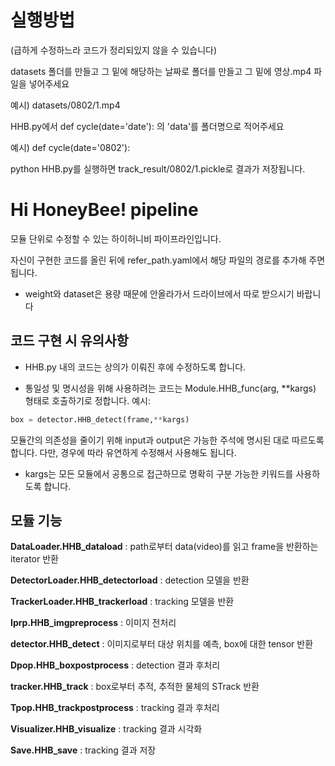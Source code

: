 # 실행방법
(급하게 수정하느라 코드가 정리되있지 않을 수 있습니다)


datasets 폴더를 만들고 그 밑에 해당하는 날짜로 폴더를 만들고 그 밑에 영상.mp4 파일을 넣어주세요

예시) datasets/0802/1.mp4


HHB.py에서 def cycle(date='date'): 의 'data'를 폴더명으로 적어주세요

예시) def cycle(date='0802'):


python HHB.py를 실행하면 track_result/0802/1.pickle로 결과가 저장됩니다.




# Hi HoneyBee! pipeline
모듈 단위로 수정할 수 있는 하이허니비 파이프라인입니다.

자신이 구현한 코드를 올린 뒤에 refer_path.yaml에서 해당 파일의 경로를 추가해 주면 됩니다.

* weight와 dataset은 용량 때문에 안올라가서 드라이브에서 따로 받으시기 바랍니다

## 코드 구현 시 유의사항

* HHB.py 내의 코드는 상의가 이뤄진 후에 수정하도록 합니다.

* 통일성 및 명시성을 위해 사용하려는 코드는 Module.HHB_func(arg, **kargs) 형태로 호출하기로 정합니다.
예시:

```python
box = detector.HHB_detect(frame,**kargs)
```

모듈간의 의존성을 줄이기 위해 input과 output은 가능한 주석에 명시된 대로 따르도록 합니다.
다만, 경우에 따라 유연하게 수정해서 사용해도 됩니다.

* kargs는 모든 모듈에서 공통으로 접근하므로 명확히 구분 가능한 키워드를 사용하도록 합니다.


## 모듈 기능

**DataLoader.HHB_dataload** : path로부터 data(video)를 읽고 frame을 반환하는 iterator 반환

**DetectorLoader.HHB_detectorload** : detection 모델을 반환

**TrackerLoader.HHB_trackerload** : tracking 모델을 반환

**Iprp.HHB_imgpreprocess** : 이미지 전처리

**detector.HHB_detect** : 이미지로부터 대상 위치를 예측, box에 대한 tensor 반환

**Dpop.HHB_boxpostprocess** : detection 결과 후처리

**tracker.HHB_track** : box로부터 추적, 추적한 물체의 STrack 반환

**Tpop.HHB_trackpostprocess** : tracking 결과 후처리

**Visualizer.HHB_visualize** : tracking 결과 시각화 

**Save.HHB_save** : tracking 결과 저장
